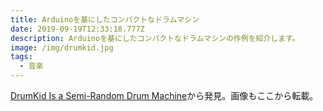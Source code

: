 ```yaml
---
title: Arduinoを基にしたコンパクトなドラムマシン
date: 2019-09-19T12:33:18.777Z
description: Arduinoを基にしたコンパクトなドラムマシンの作例を紹介します。
image: /img/drumkid.jpg
tags:
  - 音楽
---
```

[DrumKid Is a Semi-Random Drum Machine](https://blog.hackster.io/drumkid-is-a-semi-random-drum-machine-137ed9889ab9)から発見。画像もここから転載。
